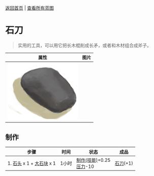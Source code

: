 [返回首页](index.md)   |  [查看所有蓝图](blueprint.md)
# 石刀  
> 实用的工具，可以用它把长木棍削成长矛，或者和木材组合成斧子。  
  
  属性  |   图片   
 ----  |  ----:   
   |  ![](Sprite/StoneSharpened.png)   
  
## 制作  
步骤  |  时间  |  状态  |  成品  
----  |  ----  |  ----  |  ----  
1. [石头](Stone.md) x 1 + [大石块](StoneHeavy.md) x 1  |  1小时  |  [制作(技能)](Skill_Crafting.md)+0.25<br>[压力](Stress.md)-10  |  [石刀](StoneSharpened.md)(+1)  

